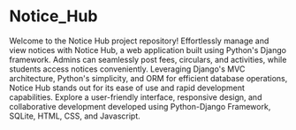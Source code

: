 # Notice_Hub
Welcome to the Notice Hub project repository!
Effortlessly manage and view notices with Notice Hub, a web application built using Python's Django framework. 
Admins can seamlessly post fees, circulars, and activities, while students access notices conveniently. 
Leveraging Django's MVC architecture, Python's simplicity, and ORM for efficient database operations, Notice Hub stands out for its ease of use and rapid development capabilities. 
Explore a user-friendly interface, responsive design, and collaborative development developed using Python-Django Framework, SQLite, HTML, CSS, and Javascript.
